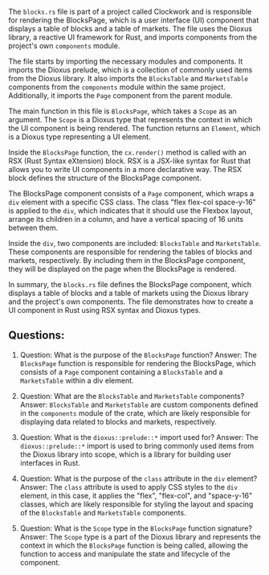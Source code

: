 The `blocks.rs` file is part of a project called Clockwork and is responsible for rendering the BlocksPage, which is a user interface (UI) component that displays a table of blocks and a table of markets. The file uses the Dioxus library, a reactive UI framework for Rust, and imports components from the project's own `components` module.

The file starts by importing the necessary modules and components. It imports the Dioxus prelude, which is a collection of commonly used items from the Dioxus library. It also imports the `BlocksTable` and `MarketsTable` components from the `components` module within the same project. Additionally, it imports the `Page` component from the parent module.

The main function in this file is `BlocksPage`, which takes a `Scope` as an argument. The `Scope` is a Dioxus type that represents the context in which the UI component is being rendered. The function returns an `Element`, which is a Dioxus type representing a UI element.

Inside the `BlocksPage` function, the `cx.render()` method is called with an RSX (Rust Syntax eXtension) block. RSX is a JSX-like syntax for Rust that allows you to write UI components in a more declarative way. The RSX block defines the structure of the BlocksPage component.

The BlocksPage component consists of a `Page` component, which wraps a `div` element with a specific CSS class. The class "flex flex-col space-y-16" is applied to the `div`, which indicates that it should use the Flexbox layout, arrange its children in a column, and have a vertical spacing of 16 units between them.

Inside the `div`, two components are included: `BlocksTable` and `MarketsTable`. These components are responsible for rendering the tables of blocks and markets, respectively. By including them in the BlocksPage component, they will be displayed on the page when the BlocksPage is rendered.

In summary, the `blocks.rs` file defines the BlocksPage component, which displays a table of blocks and a table of markets using the Dioxus library and the project's own components. The file demonstrates how to create a UI component in Rust using RSX syntax and Dioxus types.
## Questions: 
 1. Question: What is the purpose of the `BlocksPage` function?
   Answer: The `BlocksPage` function is responsible for rendering the BlocksPage, which consists of a `Page` component containing a `BlocksTable` and a `MarketsTable` within a div element.

2. Question: What are the `BlocksTable` and `MarketsTable` components?
   Answer: `BlocksTable` and `MarketsTable` are custom components defined in the `components` module of the crate, which are likely responsible for displaying data related to blocks and markets, respectively.

3. Question: What is the `dioxus::prelude::*` import used for?
   Answer: The `dioxus::prelude::*` import is used to bring commonly used items from the Dioxus library into scope, which is a library for building user interfaces in Rust.

4. Question: What is the purpose of the `class` attribute in the `div` element?
   Answer: The `class` attribute is used to apply CSS styles to the `div` element, in this case, it applies the "flex", "flex-col", and "space-y-16" classes, which are likely responsible for styling the layout and spacing of the `BlocksTable` and `MarketsTable` components.

5. Question: What is the `Scope` type in the `BlocksPage` function signature?
   Answer: The `Scope` type is a part of the Dioxus library and represents the context in which the `BlocksPage` function is being called, allowing the function to access and manipulate the state and lifecycle of the component.
    